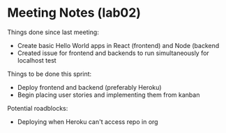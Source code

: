# Meeting Notes (lab02)

Things done since last meeting:
<ul>
	<li>Create basic Hello World apps in React (frontend) and Node (backend</li>
	<li>Created issue for frontend and backends to run simultaneously for localhost test</li>
</ul>
Things to be done this sprint:
<ul>
	<li>Deploy frontend and backend (preferably Heroku)</li>
	<li>Begin placing user stories and implementing them from kanban</li>
</ul>
Potential roadblocks:
<ul>
	<li>Deploying when Heroku can't access repo in org</li>
</ul>
